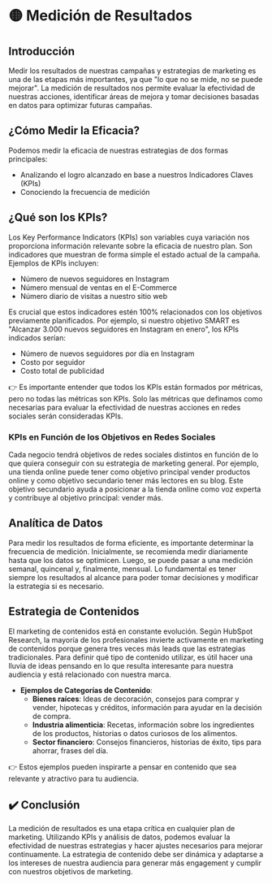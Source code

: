 # 🟡 Medición de Resultados

## Introducción
Medir los resultados de nuestras campañas y estrategias de marketing es una de las etapas más importantes, ya que "lo que no se mide, no se puede mejorar". La medición de resultados nos permite evaluar la efectividad de nuestras acciones, identificar áreas de mejora y tomar decisiones basadas en datos para optimizar futuras campañas.

## ¿Cómo Medir la Eficacia?
Podemos medir la eficacia de nuestras estrategias de dos formas principales:
- Analizando el logro alcanzado en base a nuestros Indicadores Claves (KPIs)
- Conociendo la frecuencia de medición

## ¿Qué son los KPIs?
Los Key Performance Indicators (KPIs) son variables cuya variación nos proporciona información relevante sobre la eficacia de nuestro plan. Son indicadores que muestran de forma simple el estado actual de la campaña. Ejemplos de KPIs incluyen:
- Número de nuevos seguidores en Instagram
- Número mensual de ventas en el E-Commerce
- Número diario de visitas a nuestro sitio web

Es crucial que estos indicadores estén 100% relacionados con los objetivos previamente planificados. Por ejemplo, si nuestro objetivo SMART es "Alcanzar 3.000 nuevos seguidores en Instagram en enero", los KPIs indicados serían:
- Número de nuevos seguidores por día en Instagram
- Costo por seguidor
- Costo total de publicidad

👉 Es importante entender que todos los KPIs están formados por métricas, pero no todas las métricas son KPIs. Solo las métricas que definamos como necesarias para evaluar la efectividad de nuestras acciones en redes sociales serán consideradas KPIs.

### KPIs en Función de los Objetivos en Redes Sociales
Cada negocio tendrá objetivos de redes sociales distintos en función de lo que quiera conseguir con su estrategia de marketing general. Por ejemplo, una tienda online puede tener como objetivo principal vender productos online y como objetivo secundario tener más lectores en su blog. Este objetivo secundario ayuda a posicionar a la tienda online como voz experta y contribuye al objetivo principal: vender más.

## Analítica de Datos
Para medir los resultados de forma eficiente, es importante determinar la frecuencia de medición. Inicialmente, se recomienda medir diariamente hasta que los datos se optimicen. Luego, se puede pasar a una medición semanal, quincenal y, finalmente, mensual. Lo fundamental es tener siempre los resultados al alcance para poder tomar decisiones y modificar la estrategia si es necesario.

## Estrategia de Contenidos
El marketing de contenidos está en constante evolución. Según HubSpot Research, la mayoría de los profesionales invierte activamente en marketing de contenidos porque genera tres veces más leads que las estrategias tradicionales. Para definir qué tipo de contenido utilizar, es útil hacer una lluvia de ideas pensando en lo que resulta interesante para nuestra audiencia y está relacionado con nuestra marca.

- **Ejemplos de Categorías de Contenido**:
    - **Bienes raíces**: Ideas de decoración, consejos para comprar y vender, hipotecas y créditos, información para ayudar en la decisión de compra.
    - **Industria alimenticia**: Recetas, información sobre los ingredientes de los productos, historias o datos curiosos de los alimentos.
    - **Sector financiero**: Consejos financieros, historias de éxito, tips para ahorrar, frases del día.

👉 Estos ejemplos pueden inspirarte a pensar en contenido que sea relevante y atractivo para tu audiencia.

## ✔️ Conclusión
La medición de resultados es una etapa crítica en cualquier plan de marketing. Utilizando KPIs y análisis de datos, podemos evaluar la efectividad de nuestras estrategias y hacer ajustes necesarios para mejorar continuamente. La estrategia de contenido debe ser dinámica y adaptarse a los intereses de nuestra audiencia para generar más engagement y cumplir con nuestros objetivos de marketing.
